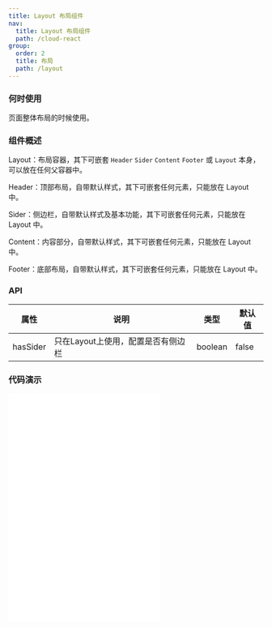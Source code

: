 ```yaml
---
title: Layout 布局组件
nav:
  title: Layout 布局组件
  path: /cloud-react
group:
  order: 2
  title: 布局
  path: /layout
---
```


### 何时使用

页面整体布局的时候使用。


### 组件概述
Layout：布局容器，其下可嵌套 `Header` `Sider` `Content` `Footer` 或 `Layout` 本身，可以放在任何父容器中。  

Header：顶部布局，自带默认样式，其下可嵌套任何元素，只能放在 Layout 中。  

Sider：侧边栏，自带默认样式及基本功能，其下可嵌套任何元素，只能放在 Layout 中。  

Content：内容部分，自带默认样式，其下可嵌套任何元素，只能放在 Layout 中。  

Footer：底部布局，自带默认样式，其下可嵌套任何元素，只能放在 Layout 中。  

### API

| 属性       | 说明             | 类型    | 默认值  |
| ---------- | ---------------- | ------- | ------- |
| hasSider       | 只在Layout上使用，配置是否有侧边栏         | boolean  | false |

 ### 代码演示 

<embed src="@components/layout/demos/basic-layout.md" /> 

<embed src="@components/layout/demos/left2right.md" /> 

<embed src="@components/layout/demos/sider.md" /> 
